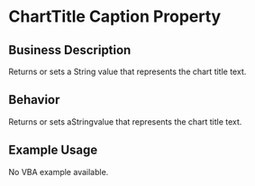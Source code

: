 # ChartTitle Caption Property

## Business Description
Returns or sets a String value that represents the chart title text.

## Behavior
Returns or sets aStringvalue that represents the chart title text.

## Example Usage
No VBA example available.
